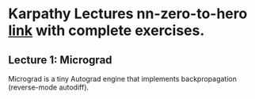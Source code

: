 # Karpathy Lectures nn-zero-to-hero [link](https://github.com/karpathy/nn-zero-to-hero) with complete exercises.

## Lecture 1: Micrograd
Micrograd is a tiny Autograd engine that implements backpropagation (reverse-mode autodiff). 


